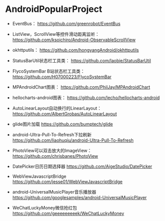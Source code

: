 # AndroidPopularProject

* EventBus：
https://github.com/greenrobot/EventBus

* ListView，ScrollView等控件滑动距离监听：
https://github.com/ksoichiro/Android-ObservableScrollView

* okhttputils：
https://github.com/hongyangAndroid/okhttputils

* StatusBarUtil状态栏工具类：
https://github.com/laobie/StatusBarUtil

* FlycoSystemBar B站状态栏工具类：
https://github.com/H07000223/FlycoSystemBar

* MPAndroidChart图表：
https://github.com/PhilJay/MPAndroidChart

* hellocharts-android图表：
https://github.com/lecho/hellocharts-android

* AutoLinearLayout自动换行的LinearLayout：
https://github.com/AlbertGrobas/AutoLinearLayout

* glide图片加载
https://github.com/bumptech/glide

* android-Ultra-Pull-To-Refresh下拉刷新
https://github.com/liaohuqiu/android-Ultra-Pull-To-Refresh

* PhotoView可以双击放大的ImageView：
https://github.com/chrisbanes/PhotoView

* DatePicker日历日期选择器
https://github.com/AigeStudio/DatePicker

* WebViewJavascriptBridge
https://github.com/jesse01/WebViewJavascriptBridge

* android-UniversalMusicPlayer音乐播放器
https://github.com/googlesamples/android-UniversalMusicPlayer

* WeChatLuckyMoney微信抢红包
https://github.com/geeeeeeeeek/WeChatLuckyMoney


